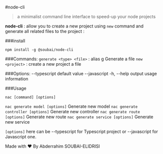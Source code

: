 #node-cli

> a minimalist command line interface to speed-up your node projects

**node-cli** : allow you to create a new project using `new` command and generate all related files to the project :


###install

`npm install -g @soubai/node-cli`

###Commands:
`generate <type> <file>` : alias g Generate a file
`new <project>` : create a new project a file

###Options:
--typescript default value
--javascript
-h, --help output usage information

###Usage

`nac [command] [options]`

`nac generate model [options]` Generate new model
`nac generate controller [options]` Generate new controller
`nac generate route [options]` Generate new route
`nac generate service [options]` Generate new service

`[options]` here can be --typescript for Typescript project or --javascript for Javascript one.




Made with ❤ By Abderrahim SOUBAI-ELIDRISI

